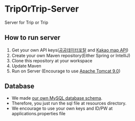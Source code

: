 # TripOrTrip-Server
Server for Trip or Trip

## How to run server
1. Get your own API keys([공공데이터포탈](https://www.data.go.kr/) and [Kakao map API](https://apis.map.kakao.com/web/guide/))
2. Create your own Maven repository(Either Spring or IntelliJ)
3. Clone this repository at your workspace
4. Update Maven
5. Run on Server (Encourage to use [Apache Tomcat 9.0](https://tomcat.apache.org/))

## Database
- We made [our own MySQL database schema](https://github.com/Trip-or-Trip/TripOrTrip-Server/blob/main/resources/EnjoyTrip_DDL.sql).
- Therefore, you just run the sql file at resources directory.
- We encourage to use your own keys and ID/PW at applications.properties file
